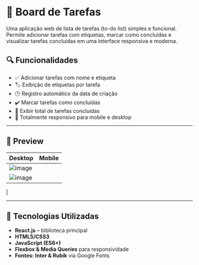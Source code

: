# 📝 Board de Tarefas

Uma aplicação web de lista de tarefas (to-do list) simples e funcional. Permite adicionar tarefas com etiquetas, marcar como concluídas e visualizar tarefas concluídas em uma interface responsiva e moderna.

## 🔍 Funcionalidades

- ✅ Adicionar tarefas com nome e etiqueta
- 🏷️ Exibição de etiquetas por tarefa
- 🕒 Registro automático da data de criação
- ✔️ Marcar tarefas como concluídas
- 🧾 Exibir total de tarefas concluídas
- 📱 Totalmente responsivo para mobile e desktop

---

## 📸 Preview

| Desktop                             | Mobile                              |
|-------------------------------------|-------------------------------------|
| ![image](https://github.com/user-attachments/assets/958b55bf-3393-4e82-bd3f-929c0e0ce793)
 | ![image](https://github.com/user-attachments/assets/8df9a662-6a49-44d9-95cf-b341c75650bd)
 |

---

## 🚀 Tecnologias Utilizadas

- **React.js** – biblioteca principal
- **HTML5/CSS3**
- **JavaScript (ES6+)**
- **Flexbox & Media Queries** para responsividade
- **Fontes: Inter & Rubik** via Google Fonts
